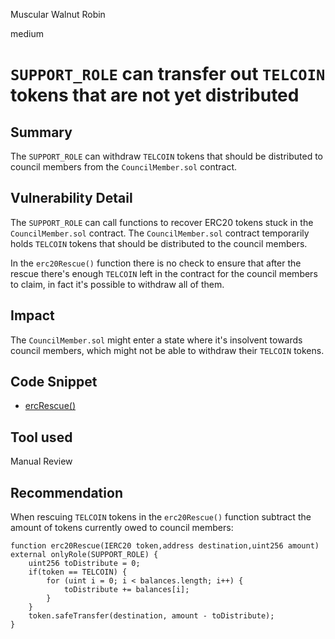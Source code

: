 Muscular Walnut Robin

medium

# `SUPPORT_ROLE` can transfer out `TELCOIN` tokens that are not yet distributed

## Summary
The `SUPPORT_ROLE` can withdraw `TELCOIN` tokens that should be distributed to council members from the `CouncilMember.sol` contract.

## Vulnerability Detail
The `SUPPORT_ROLE` can call functions to recover ERC20 tokens stuck in the `CouncilMember.sol` contract. The `CouncilMember.sol` contract temporarily holds `TELCOIN` tokens that should be distributed to the council members.

In the `erc20Rescue()` function there is no check to ensure that after the rescue there's enough `TELCOIN` left in the contract for the council members to claim, in fact it's possible to withdraw all of them.

## Impact
The `CouncilMember.sol` might enter a state where it's insolvent towards council members, which might not be able to withdraw their `TELCOIN` tokens.

## Code Snippet
- [ercRescue()](https://github.com/sherlock-audit/2024-01-telcoin/blob/main/telcoin-audit/contracts/sablier/core/CouncilMember.sol#L355-L361)

## Tool used

Manual Review

## Recommendation
When rescuing `TELCOIN` tokens in the `erc20Rescue()` function subtract the amount of tokens currently owed to council members:
```solidity
function erc20Rescue(IERC20 token,address destination,uint256 amount) external onlyRole(SUPPORT_ROLE) { 
    uint256 toDistribute = 0;
    if(token == TELCOIN) {
        for (uint i = 0; i < balances.length; i++) {
            toDistribute += balances[i];
        }
    }
    token.safeTransfer(destination, amount - toDistribute);
}
```
